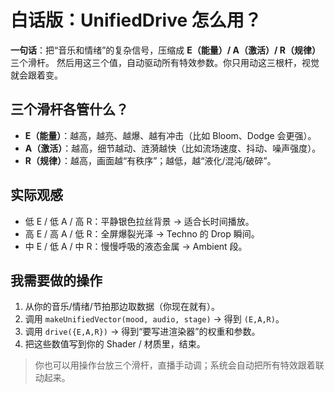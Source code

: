 
# 白话版：UnifiedDrive 怎么用？

**一句话**：把“音乐和情绪”的复杂信号，压缩成 **E（能量）/ A（激活）/ R（规律）** 三个滑杆。
然后用这三个值，自动驱动所有特效参数。你只用动这三根杆，视觉就会跟着变。

## 三个滑杆各管什么？
- **E（能量）**：越高，越亮、越爆、越有冲击（比如 Bloom、Dodge 会更强）。
- **A（激活）**：越高，细节越动、涟漪越快（比如流场速度、抖动、噪声强度）。
- **R（规律）**：越高，画面越“有秩序”；越低，越“液化/混沌/破碎”。

## 实际观感
- 低 E / 低 A / 高 R：平静银色拉丝背景 → 适合长时间播放。
- 高 E / 高 A / 低 R：全屏爆裂光泽 → Techno 的 Drop 瞬间。
- 中 E / 低 A / 中 R：慢慢呼吸的液态金属 → Ambient 段。

## 我需要做的操作
1. 从你的音乐/情绪/节拍那边取数据（你现在就有）。
2. 调用 `makeUnifiedVector(mood, audio, stage)` → 得到 `(E,A,R)`。
3. 调用 `drive({E,A,R})` → 得到“要写进渲染器”的权重和参数。
4. 把这些数值写到你的 Shader / 材质里，结束。

> 你也可以用操作台放三个滑杆，直播手动调；系统会自动把所有特效跟着联动起来。
